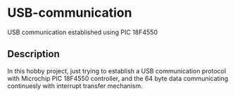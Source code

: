 # USB-communication
USB communication established using PIC 18F4550

## Description


In this hobby project, just trying to establish a USB communication protocol with Microchip PIC 18F4550 controller, and the 64 byte data communicating continuesly with interrupt transfer mechanism.

